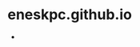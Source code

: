 # eneskpc.github.io

+ [jQuery.dblClickField]: https://eneskpc.github.io/jquery.dblClickField/test.html
